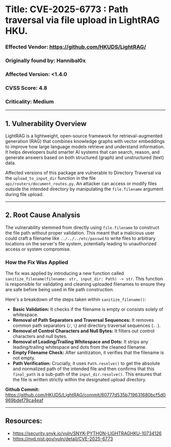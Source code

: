 # Title: CVE-2025-6773 : Path traversal via file upload in LightRAG HKU.
### Effected Vendor: https://github.com/HKUDS/LightRAG/
### Originally found by: Hannibal0x
### Affected Version: <1.4.0
### CVSS Score: 4.8
### Criticality: Medium

---

## 1. Vulnerability Overview

LightRAG is a lightweight, open-source framework for retrieval-augmented generation (RAG) that combines knowledge graphs with vector embeddings to improve how large language models retrieve and understand information. It helps developers build smarter AI systems that can search, reason, and generate answers based on both structured (graph) and unstructured (text) data.

Affected versions of this package are vulnerable to Directory Traversal via the `upload_to_input_dir` function in the file `api/routers/document_routes.py`. An attacker can access or modify files outside the intended directory by manipulating the `file.filename` argument during file upload.

---

## 2. Root Cause Analysis

The vulnerability stemmed from directly using `file.filename` to construct the file path without proper validation. This meant that a malicious user could craft a filename like `../../../etc/passwd` to write files to arbitrary locations on the server's file system, potentially leading to unauthorized access or system compromise.

### How the Fix Was Applied

The fix was applied by introducing a new function called `sanitize_filename(filename: str, input_dir: Path) -> str`. This function is responsible for validating and cleaning uploaded filenames to ensure they are safe before being used in file path construction.

Here's a breakdown of the steps taken within `sanitize_filename()`:

* **Basic Validation:** It checks if the filename is empty or consists solely of whitespace.
* **Removal of Path Separators and Traversal Sequences:** It removes common path separators (`/`, `\`) and directory traversal sequences (`..`).
* **Removal of Control Characters and Null Bytes:** It filters out control characters and null bytes.
* **Removal of Leading/Trailing Whitespace and Dots:** It strips any leading/trailing whitespace and dots from the cleaned filename.
* **Empty Filename Check:** After sanitization, it verifies that the filename is not empty.
* **Path Verification:** Crucially, it uses `Path.resolve()` to get the absolute and normalized path of the intended file and then confirms that this `final_path` is a sub-path of the `input_dir.resolve()`. This ensures that the file is written strictly within the designated upload directory.

**Github Commit:** https://github.com/HKUDS/LightRAG/commit/60777d535b719631680bcf5d0969bdef79ca4eaf

---

## Resources:

* https://security.snyk.io/vuln/SNYK-PYTHON-LIGHTRAGHKU-10734126
* https://nvd.nist.gov/vuln/detail/CVE-2025-6773
